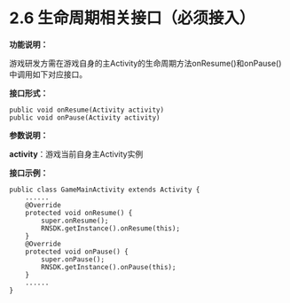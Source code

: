 # 2.6 生命周期相关接口（必须接入）

**功能说明：**

游戏研发方需在游戏自身的主Activity的生命周期方法onResume\(\)和onPause\(\)中调用如下对应接口。

**接口形式：**

```text
public void onResume(Activity activity)
public void onPause(Activity activity)
```

**参数说明：**

**activity**：游戏当前自身主Activity实例

**接口示例：**

```text
public class GameMainActivity extends Activity {
    ......
    @Override
    protected void onResume() {
        super.onResume();
        RNSDK.getInstance().onResume(this);
    }
    @Override
    protected void onPause() {
        super.onPause();
        RNSDK.getInstance().onPause(this);
    }
    ......
}
```

